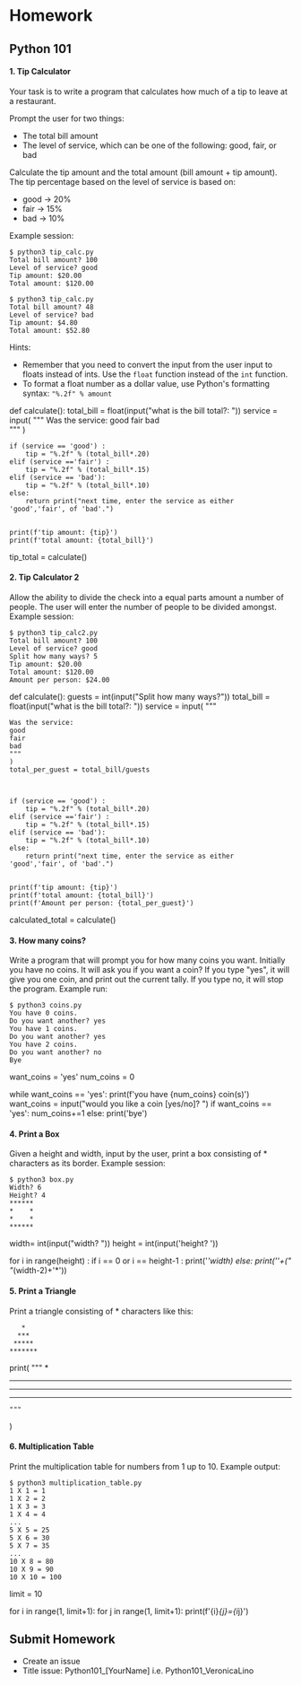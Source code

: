 # Homework

## Python 101

#### 1. Tip Calculator

Your task is to write a program that calculates how much of a tip to leave at a restaurant.

Prompt the user for two things:

- The total bill amount
- The level of service, which can be one of the following: good, fair, or bad

Calculate the tip amount and the total amount (bill amount + tip amount). The tip percentage based on the level of service is based on:

- good -> 20%
- fair -> 15%
- bad -> 10%

Example session:

```
$ python3 tip_calc.py
Total bill amount? 100
Level of service? good
Tip amount: $20.00
Total amount: $120.00
```

```
$ python3 tip_calc.py
Total bill amount? 48
Level of service? bad
Tip amount: $4.80
Total amount: $52.80
```

Hints:

- Remember that you need to convert the input from the user input to floats instead of ints. Use the `float` function instead of the `int` function.
- To format a float number as a dollar value, use Python's formatting syntax: `"%.2f" % amount`



def calculate():
    total_bill = float(input("what is the bill total?: "))
    service = input(
        """
    Was the service: 
    good 
    fair 
    bad   
    """
    )
    
    if (service == 'good') :
        tip = "%.2f" % (total_bill*.20) 
    elif (service =='fair') :
        tip = "%.2f" % (total_bill*.15) 
    elif (service == 'bad'):
        tip = "%.2f" % (total_bill*.10) 
    else: 
        return print("next time, enter the service as either 'good','fair', of 'bad'.")


    print(f'tip amount: {tip}')
    print(f'total amount: {total_bill}')
    

tip_total = calculate()

#### 2. Tip Calculator 2

Allow the ability to divide the check into a equal parts amount a number of people. The user will enter the number of people to be divided amongst. Example session:

```
$ python3 tip_calc2.py
Total bill amount? 100
Level of service? good
Split how many ways? 5
Tip amount: $20.00
Total amount: $120.00
Amount per person: $24.00
```


def calculate():
    guests = int(input("Split how many ways?"))
    total_bill = float(input("what is the bill total?: "))
    service = input(
        """

    Was the service: 
    good 
    fair 
    bad   
    """
    )
    total_per_guest = total_bill/guests

    

    if (service == 'good') :
        tip = "%.2f" % (total_bill*.20) 
    elif (service =='fair') :
        tip = "%.2f" % (total_bill*.15) 
    elif (service == 'bad'):
        tip = "%.2f" % (total_bill*.10) 
    else: 
        return print("next time, enter the service as either 'good','fair', of 'bad'.")


    print(f'tip amount: {tip}')
    print(f'total amount: {total_bill}')
    print(f'Amount per person: {total_per_guest}')


calculated_total = calculate()

#### 3. How many coins?

Write a program that will prompt you for how many coins you want. Initially you have no coins. It will ask you if you want a coin? If you type "yes", it will give you one coin, and print out the current tally. If you type no, it will stop the program. Example run:

```
$ python3 coins.py
You have 0 coins.
Do you want another? yes
You have 1 coins.
Do you want another? yes
You have 2 coins.
Do you want another? no
Bye
```

want_coins = 'yes'
num_coins = 0

while want_coins == 'yes':
    print(f'you have {num_coins} coin(s)')
    want_coins = input("would you like a coin [yes/no]? ")
    if want_coins == 'yes':
        num_coins+=1
    else:
        print('bye')

#### 4. Print a Box

Given a height and width, input by the user, print a box consisting of * characters as its border. Example session:

```
$ python3 box.py
Width? 6
Height? 4
******
*    *
*    *
******
```

width= int(input("width? "))
height = int(input('height? '))

for i in range(height) :
    if i == 0 or i == height-1 :
        print('*'*width)
    else:
        print('*'+(" "*(width-2)+'*'))

#### 5. Print a Triangle

Print a triangle consisting of * characters like this:

```
   *
  ***
 *****
*******
```

print(
    """
    *
   ***
  *****
 *******
    """
)

#### 6. Multiplication Table

Print the multiplication table for numbers from 1 up to 10. Example output:

```
$ python3 multiplication_table.py
1 X 1 = 1
1 X 2 = 2
1 X 3 = 3
1 X 4 = 4
...
5 X 5 = 25
5 X 6 = 30
5 X 7 = 35
...
10 X 8 = 80
10 X 9 = 90
10 X 10 = 100
```

limit = 10

for i in range(1, limit+1):
    for j in range(1, limit+1):
        print(f'{i}*{j}={i*j}')

## Submit Homework
- Create an issue
- Title issue: Python101_[YourName] i.e. Python101_VeronicaLino